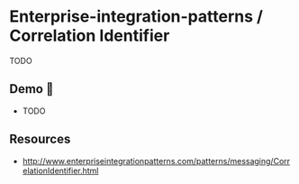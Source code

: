 # Enterprise-integration-patterns / Correlation Identifier

TODO

## Demo 🎉

* TODO

## Resources

* <http://www.enterpriseintegrationpatterns.com/patterns/messaging/CorrelationIdentifier.html>

